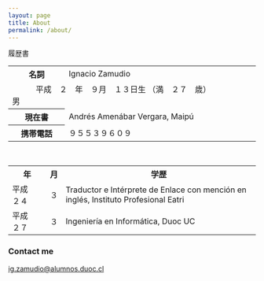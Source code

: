 ```yaml
---
layout: page
title: About
permalink: /about/
---
```


履歴書
<table>
  <tr>
    <th>名詞</th>
    <td>Ignacio Zamudio</td>
  </tr>
  <tr>
    <td colspan="2">　　　平成　２　年　９月　１３日生 （満　２７　歳）　　　　　　　男</td>
  </tr>
  <tr>
  </tr>
    <tr>
    <th>現在書</th>
    <td>Andrés Amenábar Vergara, Maipú</td>
  </tr>
   </tr>
    <tr>
    <th>携帯電話</th>
    <td>９５５３９６０９</td>
  </tr
</table>


<table style="width:100%">
&emsp;
&emsp;
  <tr>
    <th>年</th>
    <th>月</th> 
    <th>学歴</th>
  </tr>
  <tr>
    <td>平成　
    ２４</td>
    <td>３</td>
    <td>Traductor e Intérprete de Enlace con mención en inglés, Instituto Profesional Eatri</td>
  </tr>
  <tr>
    <td>平成　２７</td>
    <td>３</td>
    <td>Ingeniería en Informática, Duoc UC</td>
  </tr>
  <tr>

  </tr>
</table>


### Contact me


[ig.zamudio@alumnos.duoc.cl](mailto:ig.zamudio@alumnos.duoc.cl)
